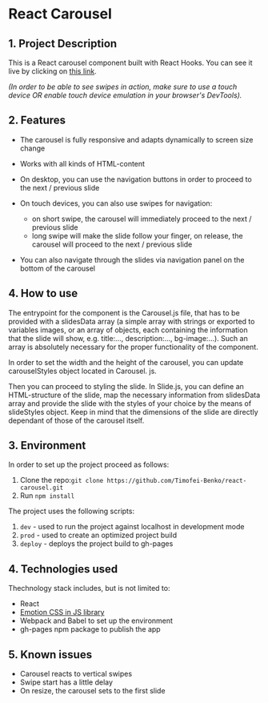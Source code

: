 # React Carousel

## 1. Project Description

This is a React carousel component built with React Hooks. You can see it live by clicking on [this link](https://timofei-benko.github.io/react-carousel/).

*(In order to be able to see swipes in action, make sure to use a touch device OR enable touch device emulation in 
your browser's 
DevTools).*

## 2. Features
* The carousel is fully responsive and adapts dynamically to screen size change
* Works with all kinds of HTML-content
* On desktop, you can use the navigation buttons in order to proceed to the next / previous slide
* On touch devices, you can also use swipes for navigation:
    * on short swipe, the carousel will immediately proceed  to the next / previous slide
    * long swipe will make the slide follow your finger, on release, the carousel will proceed to the next / 
      previous slide
      
* You can also navigate through the slides via navigation panel on the bottom of the carousel

## 4. How to use

The entrypoint for the component is the Carousel.js file, that has to be provided with a slidesData array (a simple 
array with strings or exported to variables images, or an array of objects, each containing the information that the 
slide will show, e.g. title:..., description:..., bg-image:...). Such an array is absolutely necessary for the 
proper functionality of the component. 

In order to set the width and the height of the carousel, you can update carouselStyles object located in Carousel.
js.   

Then you can proceed to styling the slide. In Slide.js, you can define an HTML-structure of the slide, map the 
necessary information from slidesData array 
and provide the slide 
with the styles of your choice by the means of slideStyles object. Keep in mind that the dimensions of the slide are 
directly dependant of those of the carousel itself.

## 3. Environment

In order to set up the project proceed as follows:
1. Clone the repo:`git clone https://github.com/Timofei-Benko/react-carousel.git`
1. Run `npm install`
   
The project uses the following scripts:
1. `dev` - used to run the project against localhost in development mode
1. `prod` - used to create an optimized project build
1. `deploy` - deploys the project build to gh-pages

## 4. Technologies used

Thechnology stack includes, but is not limited to:

* React
* [Emotion CSS in JS library](https://emotion.sh/docs/introduction)
* Webpack and Babel to set up the environment
* gh-pages npm package to publish the app

## 5. Known issues
* Carousel reacts to vertical swipes
* Swipe start has a little delay
* On resize, the carousel sets to the first slide
